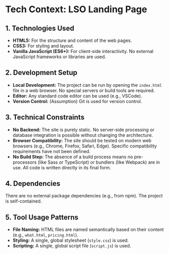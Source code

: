 # Tech Context: LSO Landing Page

## 1. Technologies Used

*   **HTML5:** For the structure and content of the web pages.
*   **CSS3:** For styling and layout.
*   **Vanilla JavaScript (ES6+):** For client-side interactivity. No external JavaScript frameworks or libraries are used.

## 2. Development Setup

*   **Local Development:** The project can be run by opening the `index.html` file in a web browser. No special servers or build tools are required.
*   **Editor:** Any standard code editor can be used (e.g., VSCode).
*   **Version Control:** (Assumption) Git is used for version control.

## 3. Technical Constraints

*   **No Backend:** The site is purely static. No server-side processing or database integration is possible without changing the architecture.
*   **Browser Compatibility:** The site should be tested on modern web browsers (e.g., Chrome, Firefox, Safari, Edge). Specific compatibility requirements have not been defined.
*   **No Build Step:** The absence of a build process means no pre-processors (like Sass or TypeScript) or bundlers (like Webpack) are in use. All code is written directly in its final form.

## 4. Dependencies

There are no external package dependencies (e.g., from npm). The project is self-contained.

## 5. Tool Usage Patterns

*   **File Naming:** HTML files are named semantically based on their content (e.g., `what.html`, `pricing.html`).
*   **Styling:** A single, global stylesheet (`style.css`) is used.
*   **Scripting:** A single, global script file (`script.js`) is used.
